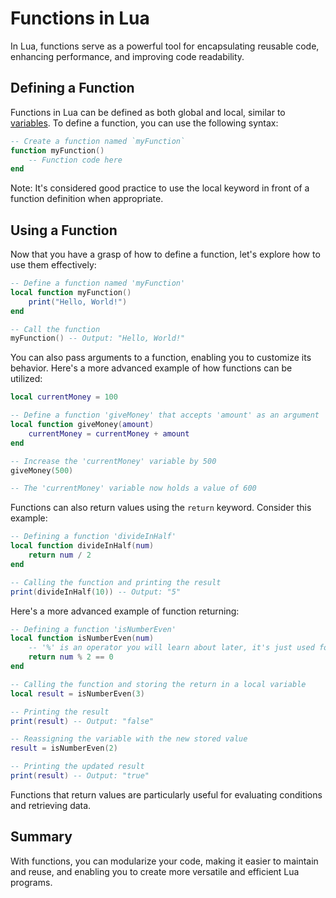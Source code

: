 # Functions in Lua
In Lua, functions serve as a powerful tool for encapsulating reusable code, enhancing performance, and improving code readability.

## Defining a Function
Functions in Lua can be defined as both global and local, similar to [variables](https://github.com/776234/LuaTutorials/blob/fdb992773b3b9279fae7df509ff5cf0a3c64cb57/Variables.md). To define a function, you can use the following syntax:

```lua
-- Create a function named `myFunction`
function myFunction()
    -- Function code here
end
```
Note: It's considered good practice to use the local keyword in front of a function definition when appropriate.

## Using a Function
Now that you have a grasp of how to define a function, let's explore how to use them effectively:
```lua
-- Define a function named 'myFunction'
local function myFunction()
    print("Hello, World!")
end

-- Call the function
myFunction() -- Output: "Hello, World!"
```

You can also pass arguments to a function, enabling you to customize its behavior. Here's a more advanced example of how functions can be utilized:
```lua
local currentMoney = 100

-- Define a function 'giveMoney' that accepts 'amount' as an argument
local function giveMoney(amount)
    currentMoney = currentMoney + amount
end

-- Increase the 'currentMoney' variable by 500
giveMoney(500)

-- The 'currentMoney' variable now holds a value of 600
```

Functions can also return values using the `return` keyword. Consider this example:
```lua
-- Defining a function 'divideInHalf'
local function divideInHalf(num)
    return num / 2
end

-- Calling the function and printing the result
print(divideInHalf(10)) -- Output: "5"
```

Here's a more advanced example of function returning:
```lua
-- Defining a function 'isNumberEven'
local function isNumberEven(num)
    -- '%' is an operator you will learn about later, it's just used for this example.
    return num % 2 == 0
end

-- Calling the function and storing the return in a local variable
local result = isNumberEven(3)

-- Printing the result
print(result) -- Output: "false"

-- Reassigning the variable with the new stored value
result = isNumberEven(2)

-- Printing the updated result
print(result) -- Output: "true"
```
Functions that return values are particularly useful for evaluating conditions and retrieving data.

## Summary
With functions, you can modularize your code, making it easier to maintain and reuse, and enabling you to create more versatile and efficient Lua programs.
